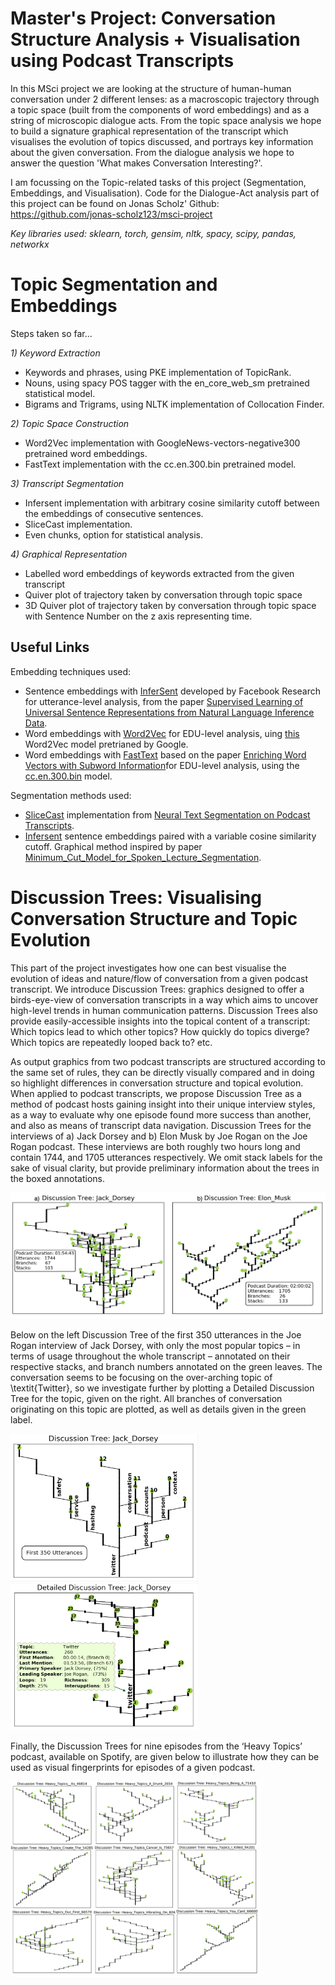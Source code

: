 # Master's Project: Conversation Structure Analysis + Visualisation using Podcast Transcripts

In this MSci project we are looking at the structure of human-human conversation under 2 different lenses: as a macroscopic trajectory through a topic space (built from the components of word embeddings) and as a string of microscopic dialogue acts. From the topic space analysis we hope to build a signature graphical representation of the transcript which visualises the evolution of topics discussed, and portrays key information about the given conversation. From the dialogue analysis we hope to answer the question 'What makes Conversation Interesting?'.

I am focussing on the Topic-related tasks of this project (Segmentation, Embeddings, and Visualisation). Code for the Dialogue-Act analysis part of this project can be found on Jonas Scholz' Github: https://github.com/jonas-scholz123/msci-project 

*Key libraries used: sklearn, torch, gensim, nltk, spacy, scipy, pandas, networkx*

# Topic Segmentation and Embeddings
Steps taken so far...

*1) Keyword Extraction*
- Keywords and phrases, using PKE implementation of TopicRank.
- Nouns, using spacy POS tagger with the en_core_web_sm pretrained statistical model. 
- Bigrams and Trigrams, using NLTK implementation of Collocation Finder.

*2) Topic Space Construction*
- Word2Vec implementation with GoogleNews-vectors-negative300 pretrained word embeddings.
- FastText implementation with the cc.en.300.bin pretrained model.

*3) Transcript Segmentation*
- Infersent implementation with arbitrary cosine similarity cutoff between the embeddings of consecutive sentences.
- SliceCast implementation.
- Even chunks, option for statistical analysis.

*4) Graphical Representation*
- Labelled word embeddings of keywords extracted from the given transcript 
- Quiver plot of trajectory taken by conversation through topic space 
- 3D Quiver plot of trajectory taken by conversation through topic space with Sentence Number on the z axis representing time.


## Useful Links
Embedding techniques used:
* Sentence embeddings with [InferSent](https://github.com/facebookresearch/InferSent) developed by Facebook Research for utterance-level analysis, from the paper [Supervised Learning of Universal Sentence Representations from Natural Language Inference Data](https://arxiv.org/abs/1705.02364). 
* Word embeddings with [Word2Vec](https://arxiv.org/abs/1301.3781) for EDU-level analysis, uing [this](https://mccormickml.com/2016/04/12/googles-pretrained-word2vec-model-in-python/) Word2Vec model pretrianed by Google.
* Word embeddings with [FastText](https://github.com/facebookresearch/fastText) based on the paper [Enriching Word Vectors with Subword Information](https://arxiv.org/abs/1607.04606)for EDU-level analysis, using the [cc.en.300.bin](https://fasttext.cc/docs/en/crawl-vectors.html) model.

Segmentation methods used: 
* [SliceCast](https://github.com/bmmidei/SliceCast) implementation from [Neural Text Segmentation on Podcast Transcripts](https://github.com/bmmidei/SliceCast/blob/master/Neural_Text_Segmentation_on_Podcast_Transcripts.pdf).
* [Infersent](https://github.com/facebookresearch/InferSent) sentence embeddings paired with a variable cosine similarity cutoff. Graphical method inspired by paper [Minimum_Cut_Model_for_Spoken_Lecture_Segmentation](https://www.researchgate.net/publication/220873934_Minimum_Cut_Model_for_Spoken_Lecture_Segmentation).


# Discussion Trees: Visualising Conversation Structure and Topic Evolution
This part of the project investigates how one can best visualise the evolution of ideas and nature/flow of conversation from a given podcast transcript. We introduce Discussion Trees: graphics designed to offer a birds-eye-view of conversation transcripts in a way which aims to uncover high-level trends in human communication patterns. Discussion Trees also provide easily-accessible insights into the topical content of a transcript: Which topics lead to which other topics? How quickly do topics diverge? Which topics are repeatedly looped back to? etc.

As output graphics from two podcast transcripts are structured according to the same set of rules, they can be directly visually compared and in doing so highlight differences in conversation structure and topical evolution. When applied to podcast transcripts, we propose Discussion Tree as a method of podcast hosts gaining insight into their unique interview styles, as a way to evaluate why one episode found more success than another, and also as means of transcript data navigation. Discussion Trees for the interviews of a) Jack Dorsey and b) Elon Musk by Joe Rogan on the Joe Rogan podcast. These interviews are both roughly two hours long and contain 1744, and 1705 utterances respectively. We omit stack labels for the sake of visual clarity, but provide preliminary information about the trees in the boxed annotations.

<img src = "Screenshots/Full_Trees.png" width ="600" />

Below on the left Discussion Tree of the first 350 utterances in the Joe Rogan interview of Jack Dorsey, with only the most popular topics – in terms of usage throughout the whole transcript – annotated on their respective stacks, and branch numbers annotated on the green leaves. The conversation seems to be focusing on the over-arching topic of \textit{Twitter}, so we investigate further by plotting a Detailed Discussion Tree for the topic, given on the right. All branches of conversation originating on this topic are plotted, as well as details given in the green label.

<img src = "Screenshots/First_350_Jack_Trimmed.png" width ="300" /> <img src = "Screenshots/Twitter_Jack_Trimmed.png" width ="300" />


Finally, the Discussion Trees for nine episodes from the ‘Heavy Topics’ podcast, available on Spotify, are given below to illustrate how they can be used as visual fingerprints for episodes of a given podcast.

<img src = "Screenshots/DTs_as_fingerprints.png" width ="400" />




